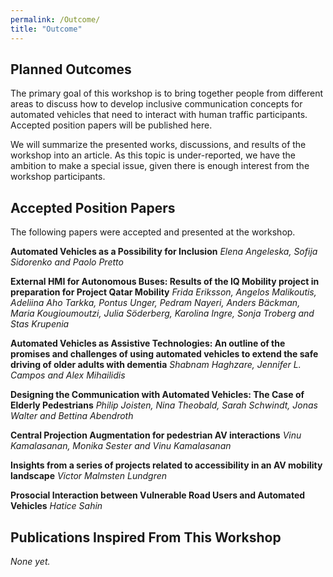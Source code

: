 ```yaml
---
permalink: /Outcome/
title: "Outcome"
---
```


## Planned Outcomes
The primary goal of this workshop is to bring together people from different areas to discuss how to develop inclusive communication concepts for automated vehicles that need to interact with human traffic participants. Accepted position papers will be published here. 

We will summarize the presented works, discussions, and results of the workshop into an article. 
As this topic is under-reported, we have the ambition to make a special issue, given there is enough interest from the workshop participants.

## Accepted Position Papers
The following papers were accepted and presented at the workshop. 

**Automated Vehicles as a Possibility for Inclusion**
*Elena Angeleska, Sofija Sidorenko and Paolo Pretto*

**External HMI for Autonomous Buses: Results of the IQ Mobility project in preparation for Project Qatar Mobility**
*Frida Eriksson, Angelos Malikoutis, Adeliina Aho Tarkka, Pontus Unger, Pedram Nayeri, Anders Bäckman, Maria Kougioumoutzi, Julia Söderberg, Karolina Ingre, Sonja Troberg and Stas Krupenia*

**Automated Vehicles as Assistive Technologies: An outline of the promises and challenges of using automated vehicles to extend the safe driving of older adults with dementia**
*Shabnam Haghzare, Jennifer L. Campos and Alex Mihailidis*

**Designing the Communication with Automated Vehicles: The Case of Elderly Pedestrians**
*Philip Joisten, Nina Theobald, Sarah Schwindt, Jonas Walter and Bettina Abendroth*

**Central Projection Augmentation for pedestrian AV interactions**
*Vinu Kamalasanan, Monika Sester and Vinu Kamalasanan*

**Insights from a series of projects related to accessibility in an AV mobility landscape**
*Victor Malmsten Lundgren*

**Prosocial Interaction between Vulnerable Road Users and Automated Vehicles**
*Hatice Sahin*


## Publications Inspired From This Workshop
*None yet.*
